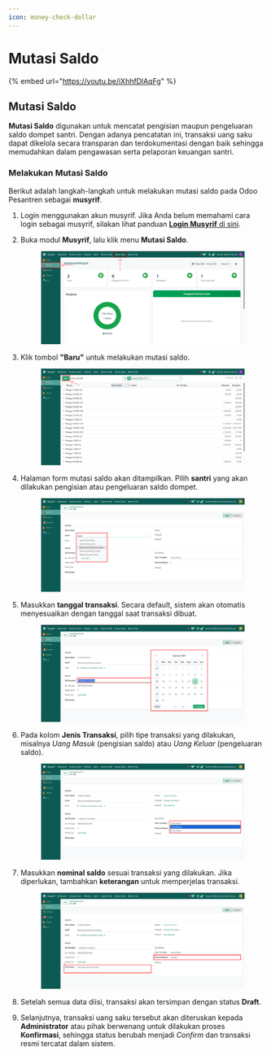 ```yaml
---
icon: money-check-dollar
---
```


# Mutasi Saldo

{% embed url="https://youtu.be/iXhhfDlAqFg" %}

## Mutasi Saldo

**Mutasi Saldo** digunakan untuk mencatat pengisian maupun pengeluaran saldo dompet santri. Dengan adanya pencatatan ini, transaksi uang saku dapat dikelola secara transparan dan terdokumentasi dengan baik sehingga memudahkan dalam pengawasan serta pelaporan keuangan santri.

### Melakukan Mutasi Saldo

Berikut adalah langkah-langkah untuk melakukan mutasi saldo pada Odoo Pesantren sebagai **musyrif**.

1. Login menggunakan akun musyrif. Jika Anda belum memahami cara login sebagai musyrif, silakan lihat panduan [**Login Musyrif** di sini](../../setup-and-konfigurasi/panduan-login/login-musyrif.md).
2.  Buka modul **Musyrif**, lalu klik menu **Mutasi Saldo**.

    <figure><img src="../../.gitbook/assets/images-800.png" alt=""><figcaption></figcaption></figure>


3.  Klik tombol **"Baru"** untuk melakukan mutasi saldo.

    <figure><img src="../../.gitbook/assets/images-801.png" alt=""><figcaption></figcaption></figure>


4.  Halaman form mutasi saldo akan ditampilkan. Pilih **santri** yang akan dilakukan pengisian atau pengeluaran saldo dompet.

    <figure><img src="../../.gitbook/assets/images-774.png" alt=""><figcaption></figcaption></figure>


5.  Masukkan **tanggal transaksi**. Secara default, sistem akan otomatis menyesuaikan dengan tanggal saat transaksi dibuat.

    <figure><img src="../../.gitbook/assets/images-775.png" alt=""><figcaption></figcaption></figure>


6.  Pada kolom **Jenis Transaksi**, pilih tipe transaksi yang dilakukan, misalnya _Uang Masuk_ (pengisian saldo) atau _Uang Keluar_ (pengeluaran saldo).

    <figure><img src="../../.gitbook/assets/images-776.png" alt=""><figcaption></figcaption></figure>


7.  Masukkan **nominal saldo** sesuai transaksi yang dilakukan. Jika diperlukan, tambahkan **keterangan** untuk memperjelas transaksi.

    <figure><img src="../../.gitbook/assets/images-777.png" alt=""><figcaption></figcaption></figure>


8. Setelah semua data diisi, transaksi akan tersimpan dengan status **Draft**.
9. Selanjutnya, transaksi uang saku tersebut akan diteruskan kepada **Administrator** atau pihak berwenang untuk dilakukan proses **Konfirmasi**, sehingga status berubah menjadi _Confirm_ dan transaksi resmi tercatat dalam sistem.
